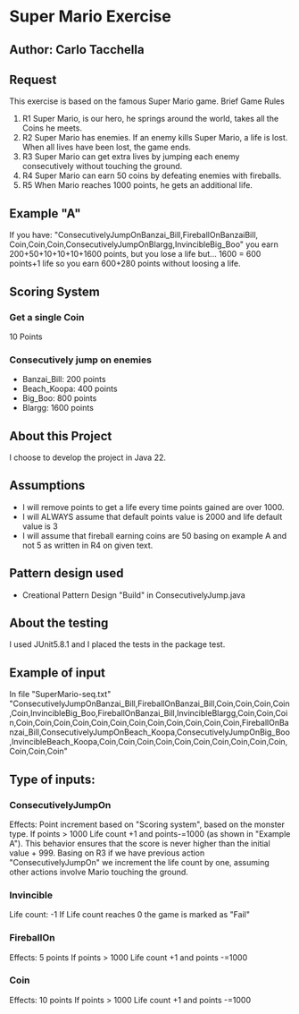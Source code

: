 # Super Mario Exercise
## Author: Carlo Tacchella

## Request
This exercise is based on the famous Super Mario game.
Brief Game Rules
1. R1 Super Mario, is our hero, he springs around the world, takes all the Coins he meets.
2. R2 Super Mario has enemies. If an enemy kills Super Mario, a life is lost. When all lives have been lost, the game ends.
3. R3 Super Mario can get extra lives by jumping each enemy consecutively without touching the ground.
4. R4 Super Mario can earn 50 coins by defeating enemies with fireballs.
5. R5 When Mario reaches 1000 points, he gets an additional life.

## Example "A"
If you have: "ConsecutivelyJumpOnBanzai_Bill,FireballOnBanzaiBill, Coin,Coin,Coin,ConsecutivelyJumpOnBlargg,InvincibleBig_Boo"
you earn 200+50+10+10+10+1600 points, but you lose a life but... 1600 = 600 points+1 life so you earn 600+280 points without loosing a life.

## Scoring System

### Get a single Coin
10 Points

### Consecutively jump on enemies
- Banzai_Bill: 200 points
- Beach_Koopa: 400 points
- Big_Boo: 800 points
- Blargg: 1600 points

## About this Project
I choose to develop the project in Java 22.

## Assumptions
- I will remove points to get a life every time points gained are over 1000.
- I will ALWAYS assume that default points value is 2000 and life default value is 3
- I will assume that fireball earning coins are 50 basing on example A and not 5 as written in R4 on given text.

## Pattern design used
- Creational Pattern Design "Build" in ConsecutivelyJump.java

## About the testing
I used JUnit5.8.1 and I placed the tests in the package test.

## Example of input
In file "SuperMario-seq.txt"
"ConsecutivelyJumpOnBanzai_Bill,FireballOnBanzai_Bill,Coin,Coin,Coin,Coin,Coin,InvincibleBig_Boo,FireballOnBanzai_Bill,InvincibleBlargg,Coin,Coin,Coin,Coin,Coin,Coin,Coin,Coin,Coin,Coin,Coin,Coin,Coin,Coin,Coin,FireballOnBanzai_Bill,ConsecutivelyJumpOnBeach_Koopa,ConsecutivelyJumpOnBig_Boo,InvincibleBeach_Koopa,Coin,Coin,Coin,Coin,Coin,Coin,Coin,Coin,Coin,Coin,Coin,Coin,Coin"

## Type of inputs:

### ConsecutivelyJumpOn<Monster type>
Effects: 
Point increment based on "Scoring system", based on the monster type.
If points > 1000 Life count +1 and points-=1000 (as shown in "Example A").
This behavior ensures that the score is never higher than the initial value + 999.
Basing on R3 if we have previous action "ConsecutivelyJumpOn" 
we increment the life count by one,
assuming other actions involve Mario touching the ground.

### Invincible<Monster type>
Life count: -1
If Life count reaches 0 the game is marked as "Fail"

### FireballOn<Monster type>
Effects: 5 points
If points > 1000 Life count +1 and points -=1000

### Coin
Effects: 10 points
If points > 1000 Life count +1 and points -=1000
